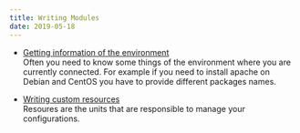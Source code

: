 ```yaml
---
title: Writing Modules
date: 2019-05-18
---
```


* [Getting information of the environment](/docs/rex_book/writing_modules/getting_information_of_the_environment.html)  
  Often you need to know some things of the environment where you are currently connected. For example if you need to install apache on Debian and CentOS you have to provide different packages names.

* [Writing custom resources](/docs/rex_book/writing_modules/writing_custom_resources.html)  
  Resoures are the units that are responsible to manage your configurations.
